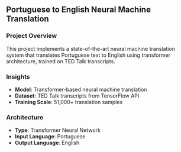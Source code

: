 ## Portuguese to English Neural Machine Translation

### Project Overview
This project implements a state-of-the-art neural machine translation system that translates Portuguese text to English using transformer architecture, trained on TED Talk transcripts.

### Insights
- **Model**: Transformer-based neural machine translation
- **Dataset**: TED Talk transcripts from TensorFlow API
- **Training Scale**: 51,000+ translation samples

### Architecture
- **Type**: Transformer Neural Network
- **Input Language**: Portuguese
- **Output Language**: English
